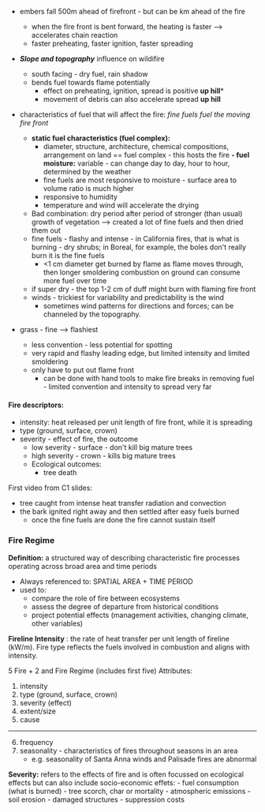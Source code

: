 - embers fall 500m ahead of firefront - but can be km ahead of the fire
	- when the fire front is bent forward, the heating is faster --> accelerates chain reaction
	- faster preheating, faster ignition, faster spreading


- ***Slope and topography*** influence on wildifire
	- south facing - dry fuel, rain shadow
	- bends fuel towards flame potentially
		- effect on preheating, ignition, spread is positive **up hill***
		- movement of debris can also accelerate spread **up hill**

- characteristics of fuel that will affect the fire:
*fine fuels fuel the moving fire front*
	- **static fuel characteristics (fuel complex):**
		- diameter, structure, architecture, chemical compositions, arrangement on land == fuel complex - this hosts the fire
	**- fuel moisture:** variable - can change day to day, hour to hour, determined by the weather
		- fine fuels are most responsive to moisture - surface area to volume ratio is much higher
		- responsive to humidity
		- temperature and wind will accelerate the drying
	- Bad combination: dry period after period of stronger (than usual) growth of vegetation --> created a lot of fine fuels and then dried them out
	- fine fuels - flashy and intense - in California fires, that is what is burning - dry shrubs; in Boreal, for example, the boles don't really burn it is  the fine fuels
		- <1 cm diameter get burned by flame as flame moves through, then longer smoldering combustion on ground can consume more fuel over time
	- if super dry - the top 1-2 cm of duff might burn with flaming fire front
	- winds - trickiest for variability and predictability is the wind
		- sometimes wind patterns for directions and forces; can be channeled by the topography.

- grass - fine --> flashiest
	- less convention - less potential for spotting
	- very rapid and flashy leading edge, but limited intensity and limited smoldering
	- only have to put out flame front
		- can be done with hand tools to make fire breaks in removing fuel - limited convention and intensity to spread very far

#### Fire descriptors:
- intensity: heat released per unit length of fire front, while it is spreading
- type (ground, surface, crown)
- severity - effect of fire, the outcome
	- low severity - surface - don't kill big mature trees
	- high severity - crown - kills big mature trees
	- Ecological outcomes:
		- tree death

First video from C1 slides:
- tree caught from intense heat transfer radiation and convection
- the bark ignited right away and then settled after easy fuels burned
	- once the fine fuels are done the fire cannot sustain itself

### Fire Regime
**Definition:** a structured way of describing characteristic fire processes operating across broad area and time periods
- Always referenced to: SPATIAL AREA + TIME PERIOD
- used to:
	- compare the role of fire between ecosystems
	- assess the degree of departure from historical conditions
	- project potential effects (management activities, changing climate, other variables)

**Fireline Intensity** : the rate of heat transfer per unit length of fireline (kW/m). Fire type reflects the fuels involved in combustion and aligns with intensity.

5 Fire  + 2 and Fire Regime (includes first five) Attributes:
1. intensity
2. type (ground, surface, crown)
3. severity (effect)
4.  extent/size
5. cause
- ------------------
6. frequency
7.  seasonality - characteristics of fires throughout seasons in an area 
	- e.g. seasonality of Santa Anna winds and Palisade fires are abnormal

**Severity:** refers to the effects of fire and is often focussed on ecological effects but can also include socio-economic effets:
	- fuel consumption (what is burned)
	- tree scorch, char or mortality
	- atmospheric emissions
	- soil erosion
	- damaged structures
	- suppression costs
